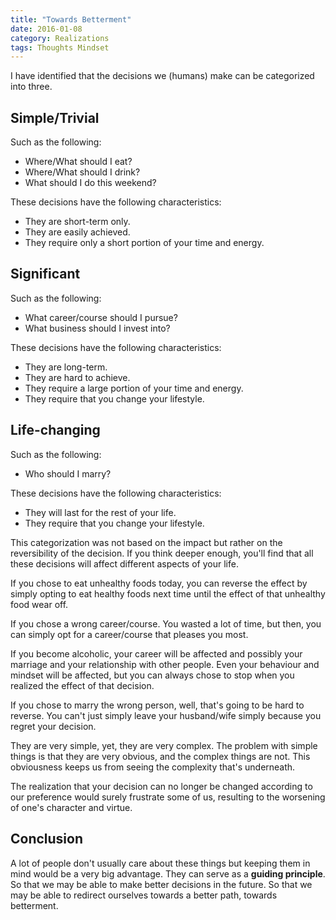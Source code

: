 ```yaml
---
title: "Towards Betterment"
date: 2016-01-08
category: Realizations
tags: Thoughts Mindset
---
```


I have identified that the decisions we (humans) make can be categorized into three.

## Simple/Trivial

Such as the following:

- Where/What should I eat?
- Where/What should I drink?
- What should I do this weekend?

These decisions have the following characteristics:

- They are short-term only.
- They are easily achieved.
- They require only a short portion of your time and energy.

## Significant

Such as the following:

- What career/course should I pursue?
- What business should I invest into?

These decisions have the following characteristics:

- They are long-term.
- They are hard to achieve.
- They require a large portion of your time and energy.
- They require that you change your lifestyle.

## Life-changing

Such as the following:

- Who should I marry?

These decisions have the following characteristics:

- They will last for the rest of your life.
- They require that you change your lifestyle.

This categorization was not based on the impact but rather on the reversibility of the decision. If you think deeper enough, you'll find that all these decisions will affect different aspects of your life.

If you chose to eat unhealthy foods today, you can reverse the effect by simply opting to eat healthy foods next time until the effect of that unhealthy food wear off.

If you chose a wrong career/course. You wasted a lot of time, but then, you can simply opt for a career/course that pleases you most.

If you become alcoholic, your career will be affected and possibly your marriage and your relationship with other people. Even your behaviour and mindset will be affected, but you can always chose to stop when you realized the effect of that decision.

If you chose to marry the wrong person, well, that's going to be hard to reverse. You can't just simply leave your husband/wife simply because you regret your decision.

They are very simple, yet, they are very complex. The problem with simple things is that they are very obvious, and the complex things are not. This obviousness keeps us from seeing the complexity that's underneath.

The realization that your decision can no longer be changed according to our preference would surely frustrate some of us, resulting to the worsening of one's character and virtue.

## Conclusion

A lot of people don't usually care about these things but keeping them in mind would be a very big advantage. They can serve as a **guiding principle**. So that we may be able to make better decisions in the future. So that we may be able to redirect ourselves towards a better path, towards betterment.
